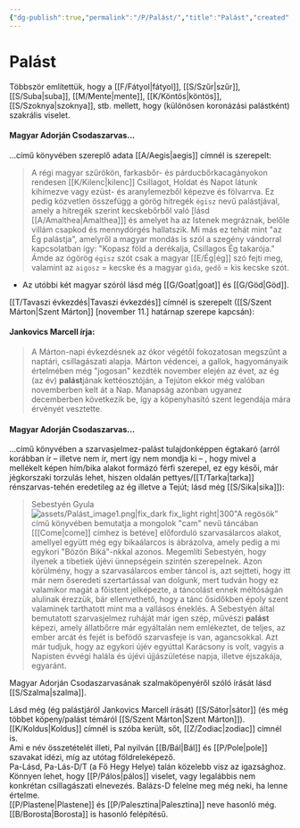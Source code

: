 ```yaml
---
{"dg-publish":true,"permalink":"/P/Palást/","title":"Palást","created":"2025-04-29T10:02","updated":"2025-09-22T20:47"}
---
```



# Palást

Többször említettük, hogy a [[F/Fátyol\|fátyol]], [[S/Szűr\|szűr]], [[S/Suba\|suba]], [[M/Mente\|mente]], [[K/Köntös\|köntös]], [[S/Szoknya\|szoknya]], stb. mellett, hogy (különösen koronázási palástként) szakrális viselet.  

#### Magyar Adorján Csodaszarvas...  

...című könyvében szereplő adata [[A/Aegis\|aegis]] címnél is szerepelt:  
> A régi magyar szűrökön, farkasbőr- és párducbőrkacagányokon rendesen [[K/Kilenc\|kilenc]] Csillagot, Holdat és Napot látunk kihímezve vagy ezüst- és aranylemezből képezve és fölvarrva. Ez pedig közvetlen összefügg a görög hitregék `égisz` nevű palástjával, amely a hitregék szerint kecskebőrből való \[lásd [[A/Amalthea\|Amalthea]]\] és amelyet ha az Istenek megráznak, belőle villám csapkod és mennydörgés hallatszik. Mi más ez tehát mint "az Ég palástja", amelyről a magyar mondás is szól a szegény vándorral kapcsolatban így: "Kopasz föld a derékalja, Csillagos Ég takarója." Ámde az ógörög `égisz` szót csak a magyar [[E/Ég\|ég]] szó fejti meg, valamint az `aigosz` = kecske és a magyar `gida`, `gedő` = kis kecske szót.  
- Az utóbbi két magyar szóról lásd még [[G/Goat\|goat]] és [[G/Göd\|Göd]].

[[T/Tavaszi évkezdés\|Tavaszi évkezdés]] címnél is szerepelt ([[S/Szent Márton\|Szent Márton]] \[november 11.\] határnap szerepe kapcsán):  

#### Jankovics Marcell írja:

> A Márton-napi évkezdésnek az ókor végétől fokozatosan megszűnt a naptári, csillagászati alapja. Márton védencei, a gallok, hagyományaik értelmében még "jogosan" kezdték november elején az évet, az ég (az év) **palást**jának kettéosztóján, a Tejúton ekkor még valóban novemberben kelt át a Nap. Manapság azonban ugyanez decemberben következik be, így a köpenyhasító szent legendája mára érvényét vesztette.  

#### Magyar Adorján Csodaszarvas...  

...című könyvében a szarvasjelmez-palást tulajdonképpen égtakaró (arról korábban ír – illetve nem ír, mert így nem mondja ki – , hogy mivel a mellékelt képen hím/bika alakot formázó férfi szerepel, ez egy késői, már jégkorszaki torzulás lehet, hiszen oldalán pettyes/[[T/Tarka\|tarka]] rénszarvas-tehén eredetileg az ég illetve a Tejút; lásd még [[S/Sika\|sika]]):  
> Sebestyén Gyula ![assets/Palást_image1.png|fix_dark fix_light right|300](/img/user/P/assets/Pal%C3%A1st_image1.png)"A regösök" című könyvében bemutatja a mongolok "cam" nevű táncában \[[[Come\|come]] címhez is betéve\] előforduló szarvasálarcos alakot, amellyel együtt még egy bikaálarcos is ábrázolva, amely pedig a mi egykori "Bözön Biká"-nkkal azonos. Megemlíti Sebestyén, hogy ilyenek a tibetiek újévi ünnepségein szintén szerepelnek. Azon körülmény, hogy a szarvasálarcos ember táncol is, azt sejtteti, hogy itt már nem őseredeti szertartással van dolgunk, mert tudván hogy ez valamikor magát a főistent jelképezte, a táncolást ennek méltóságán alulinak érezzük, bár ellenvethető, hogy a tánc ősidőkben époly szent valaminek tarthatott mint ma a vallásos éneklés. A Sebestyén által bemutatott szarvasjelmez ruháját már igen szép, művészi **palást** képezi, amely állatbőrre már egyáltalán nem emlékeztet, de teljes, az ember arcát és fejét is befödő szarvasfeje is van, agancsokkal. Azt már tudjuk, hogy az egykori újév egyúttal Karácsony is volt, vagyis a Napisten évvégi halála és újévi újjászületése napja, illetve éjszakája, egyaránt.  

Magyar Adorján Csodaszarvasának szalmaköpenyéről szóló írását lásd [[S/Szalma\|szalma]].  

Lásd még (ég palástjáról Jankovics Marcell írását) [[S/Sátor\|sátor]] (és még többet köpeny/palást témáról [[S/Szent Márton\|Szent Márton]]).  
[[K/Koldus\|Koldus]] címnél is szóba került, sőt, [[Z/Zodiac\|zodiac]] címnél is.  
Ami e név összetételét illeti, Pal nyilván [[B/Bál\|Bál]] és [[P/Pole\|pole]] szavakat idézi, míg az utótag földreleképező.  
Pa-Lásd, Pa-Lás-D/T (a Fő Hegy Helye) talán közelebb visz az igazsághoz.  
Könnyen lehet, hogy [[P/Pálos\|pálos]] viselet, vagy legalábbis nem konkrétan csillagászati elnevezés. Balázs-D felelne meg még neki, ha lenne értelme.  
[[P/Plastene\|Plastene]] és [[P/Palesztina\|Palesztina]] neve hasonló még.  
[[B/Borosta\|Borosta]] is hasonló felépítésű.  